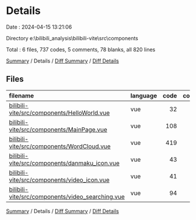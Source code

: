 # Details

Date : 2024-04-15 13:21:06

Directory e:\\bilibili_analysis\\bilibili-vite\\src\\components

Total : 6 files,  737 codes, 5 comments, 78 blanks, all 820 lines

[Summary](results.md) / Details / [Diff Summary](diff.md) / [Diff Details](diff-details.md)

## Files
| filename | language | code | comment | blank | total |
| :--- | :--- | ---: | ---: | ---: | ---: |
| [bilibili-vite/src/components/HelloWorld.vue](/bilibili-vite/src/components/HelloWorld.vue) | vue | 32 | 0 | 7 | 39 |
| [bilibili-vite/src/components/MainPage.vue](/bilibili-vite/src/components/MainPage.vue) | vue | 108 | 0 | 14 | 122 |
| [bilibili-vite/src/components/WordCloud.vue](/bilibili-vite/src/components/WordCloud.vue) | vue | 419 | 5 | 43 | 467 |
| [bilibili-vite/src/components/danmaku_icon.vue](/bilibili-vite/src/components/danmaku_icon.vue) | vue | 43 | 0 | 4 | 47 |
| [bilibili-vite/src/components/video_icon.vue](/bilibili-vite/src/components/video_icon.vue) | vue | 41 | 0 | 3 | 44 |
| [bilibili-vite/src/components/video_searching.vue](/bilibili-vite/src/components/video_searching.vue) | vue | 94 | 0 | 7 | 101 |

[Summary](results.md) / Details / [Diff Summary](diff.md) / [Diff Details](diff-details.md)